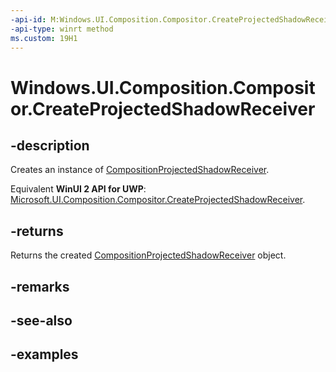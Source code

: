 ```yaml
---
-api-id: M:Windows.UI.Composition.Compositor.CreateProjectedShadowReceiver
-api-type: winrt method
ms.custom: 19H1
---
```


<!-- Method syntax.
public CompositionProjectedShadowReceiver Compositor.CreateProjectedShadowReceiver()
-->

# Windows.UI.Composition.Compositor.CreateProjectedShadowReceiver

## -description

Creates an instance of [CompositionProjectedShadowReceiver](compositionprojectedshadowreceiver.md).

Equivalent **WinUI 2 API for UWP**: [Microsoft.UI.Composition.Compositor.CreateProjectedShadowReceiver](/windows/winui/api/microsoft.ui.composition.compositor.createprojectedshadowreceiver).

## -returns

Returns the created [CompositionProjectedShadowReceiver](compositionprojectedshadowreceiver.md) object.

## -remarks

## -see-also

## -examples

